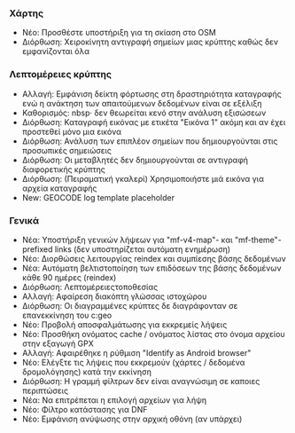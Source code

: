 
### Χάρτης
- Νέο: Προσθέστε υποστήριξη για τη σκίαση στο OSM
- Διόρθωση: Χειροκίνητη αντιγραφή σημείων μιας κρύπτης καθώς δεν εμφανίζονται όλα

### Λεπτομέρειες κρύπτης
- Αλλαγή: Εμφάνιση δείκτη φόρτωσης στη δραστηριότητα καταγραφής ενώ η ανάκτηση των απαιτούμενων δεδομένων είναι σε εξέλιξη
- Καθορισμός: nbsp· δεν θεωρείται κενό στην ανάλυση εξισώσεων
- Διόρθωση: Καταγραφή εικόνας με ετικέτα "Εικόνα 1" ακόμη και αν έχει προστεθεί μόνο μια εικόνα
- Διόρθωση: Ανάλυση των επιπλέον σημείων που δημιουργούνται στις προσωπικές σημειώσεις
- Διόρθωση: Οι μεταβλητές δεν δημιουργούνται σε αντιγραφή διαφορετικής κρύπτης
- Διόρθωση: (Πειραματική γκαλερί) Χρησιμοποιήστε μιά εικόνα για αρχεία καταγραφής
- New: GEOCODE log template placeholder

### Γενικά
- Νέα: Υποστήριξη γενικών λήψεων για "mf-v4-map"- και "mf-theme"-prefixed links (δεν υποστηρίζεται αυτόματη ενημέρωση)
- Νέο: Διορθώσεις λειτουργίας reindex και συμπίεσης βάσης δεδομένων
- Νέα: Αυτόματη βελτιστοποίηση των επιδόσεων της βάσης δεδομένων κάθε 90 ημέρες (reindex)
- Διόρθωση: Λεπτομέρειεςτοποθεσίας
- Αλλαγή: Αφαίρεση διακόπτη γλώσσας ιστοχώρου
- Διόρθωση: Οι διαγραμμένες κρύπτες δε διαγράφονταν σε επανεκκίνηση του c:geo
- Νέο: Προβολή αποσφαλμάτωσης για εκκρεμείς λήψεις
- Νέο: Προσθήκη ονόματος cache / ονόματος λίστας στο όνομα αρχείου στην εξαγωγή GPX
- Αλλαγή: Αφαιρέθηκε η ρύθμιση "Identify as Android browser"
- Νέο: Ελέγξτε τις λήψεις που εκκρεμούν (χάρτες / δεδομένα δρομολόγησης) κατά την εκκίνηση
- Διόρθωση: Η γραμμή φίλτρων δεν είναι αναγνώσιμη σε καποιες περιπτώσεις
- Νέα: Να επιτρέπεται η επιλογή αρχείων για λήψη
- Νέο: Φίλτρο κατάστασης για DNF
- Νέο: Εμφάνιση ανύψωσης στην αρχική οθόνη (αν υπάρχει)
